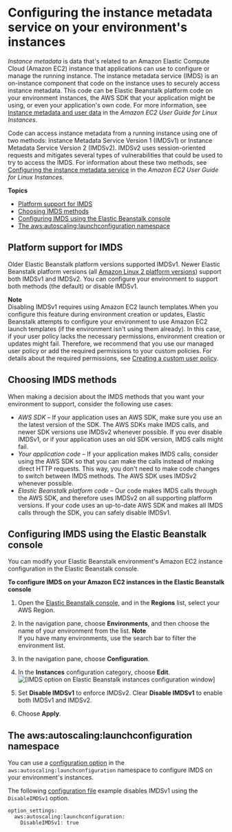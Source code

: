 # Configuring the instance metadata service on your environment's instances<a name="environments-cfg-ec2-imds"></a>

*Instance metadata* is data that's related to an Amazon Elastic Compute Cloud \(Amazon EC2\) instance that applications can use to configure or manage the running instance\. The instance metadata service \(IMDS\) is an on\-instance component that code on the instance uses to securely access instance metadata\. This code can be Elastic Beanstalk platform code on your environment instances, the AWS SDK that your application might be using, or even your application's own code\. For more information, see [Instance metadata and user data](https://docs.aws.amazon.com/AWSEC2/latest/UserGuide/ec2-instance-metadata.html) in the *Amazon EC2 User Guide for Linux Instances*\.

Code can access instance metadata from a running instance using one of two methods: Instance Metadata Service Version 1 \(IMDSv1\) or Instance Metadata Service Version 2 \(IMDSv2\)\. IMDSv2 uses session\-oriented requests and mitigates several types of vulnerabilities that could be used to try to access the IMDS\. For information about these two methods, see [Configuring the instance metadata service](https://docs.aws.amazon.com/AWSEC2/latest/UserGuide/configuring-instance-metadata-service.html) in the *Amazon EC2 User Guide for Linux Instances*\.

**Topics**
+ [Platform support for IMDS](#environments-cfg-ec2-imds.plat)
+ [Choosing IMDS methods](#environments-cfg-ec2-imds.choose)
+ [Configuring IMDS using the Elastic Beanstalk console](#environments-cfg-ec2-imds.console)
+ [The aws:autoscaling:launchconfiguration namespace](#environments-cfg-ec2-imds.namespace)

## Platform support for IMDS<a name="environments-cfg-ec2-imds.plat"></a>

Older Elastic Beanstalk platform versions supported IMDSv1\. Newer Elastic Beanstalk platform versions \(all [Amazon Linux 2 platform versions](using-features.migration-al.md)\) support both IMDSv1 and IMDSv2\. You can configure your environment to support both methods \(the default\) or disable IMDSv1\.

**Note**  
Disabling IMDSv1 requires using Amazon EC2 launch templates\.When you configure this feature during environment creation or updates, Elastic Beanstalk attempts to configure your environment to use Amazon EC2 launch templates \(if the environment isn't using them already\)\. In this case, if your user policy lacks the necessary permissions, environment creation or updates might fail\. Therefore, we recommend that you use our managed user policy or add the required permissions to your custom policies\. For details about the required permissions, see [Creating a custom user policy](AWSHowTo.iam.managed-policies.md#AWSHowTo.iam.policies)\.

## Choosing IMDS methods<a name="environments-cfg-ec2-imds.choose"></a>

When making a decision about the IMDS methods that you want your environment to support, consider the following use cases:
+ *AWS SDK* – If your application uses an AWS SDK, make sure you use an the latest version of the SDK\. The AWS SDKs make IMDS calls, and newer SDK versions use IMDSv2 whenever possible\. If you ever disable IMDSv1, or if your application uses an old SDK version, IMDS calls might fail\.
+ *Your application code* – If your application makes IMDS calls, consider using the AWS SDK so that you can make the calls instead of making direct HTTP requests\. This way, you don't need to make code changes to switch between IMDS methods\. The AWS SDK uses IMDSv2 whenever possible\.
+ *Elastic Beanstalk platform code* – Our code makes IMDS calls through the AWS SDK, and therefore uses IMDSv2 on all supporting platform versions\. If your code uses an up\-to\-date AWS SDK and makes all IMDS calls through the SDK, you can safely disable IMDSv1\.

## Configuring IMDS using the Elastic Beanstalk console<a name="environments-cfg-ec2-imds.console"></a>

You can modify your Elastic Beanstalk environment's Amazon EC2 instance configuration in the Elastic Beanstalk console\.

**To configure IMDS on your Amazon EC2 instances in the Elastic Beanstalk console**

1. Open the [Elastic Beanstalk console](https://console.aws.amazon.com/elasticbeanstalk), and in the **Regions** list, select your AWS Region\.

1. In the navigation pane, choose **Environments**, and then choose the name of your environment from the list\.
**Note**  
If you have many environments, use the search bar to filter the environment list\.

1. In the navigation pane, choose **Configuration**\.

1. In the **Instances** configuration category, choose **Edit**\.  
![\[IMDS option on Elastic Beanstalk instances configuration window\]](http://docs.aws.amazon.com/elasticbeanstalk/latest/dg/images/aeb-env-config-ec2-imds.png)

1. Set **Disable IMDSv1** to enforce IMDSv2\. Clear **Disable IMDSv1** to enable both IMDSv1 and IMDSv2\.

1. Choose **Apply**\.

## The aws:autoscaling:launchconfiguration namespace<a name="environments-cfg-ec2-imds.namespace"></a>

You can use a [configuration option](command-options.md) in the `aws:autoscaling:launchconfiguration` namespace to configure IMDS on your environment's instances\.

The following [configuration file](ebextensions.md) example disables IMDSv1 using the `DisableIMDSv1` option\.

```
option_settings:
  aws:autoscaling:launchconfiguration:
    DisableIMDSv1: true
```